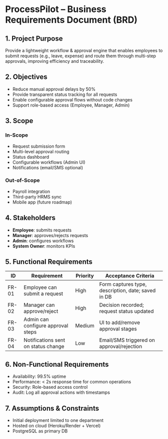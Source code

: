 # ProcessPilot – Business Requirements Document (BRD)

## 1. Project Purpose
Provide a lightweight workflow & approval engine that enables employees to submit requests (e.g., leave, expense) and route them through multi-step approvals, improving efficiency and traceability.

## 2. Objectives
- Reduce manual approval delays by 50%
- Provide transparent status tracking for all requests
- Enable configurable approval flows without code changes
- Support role-based access (Employee, Manager, Admin)

## 3. Scope
### In-Scope
- Request submission form
- Multi-level approval routing
- Status dashboard
- Configurable workflows (Admin UI)
- Notifications (email/SMS optional)

### Out-of-Scope
- Payroll integration
- Third-party HRMS sync
- Mobile app (future roadmap)

## 4. Stakeholders
- **Employee**: submits requests
- **Manager**: approves/rejects requests
- **Admin**: configures workflows
- **System Owner**: monitors KPIs

## 5. Functional Requirements
| ID | Requirement | Priority | Acceptance Criteria |
|----|-------------|----------|----------------------|
| FR-01 | Employee can submit a request | High | Form captures type, description, date; saved in DB |
| FR-02 | Manager can approve/reject | High | Decision recorded; request status updated |
| FR-03 | Admin can configure approval steps | Medium | UI to add/remove approval stages |
| FR-04 | Notifications sent on status change | Low | Email/SMS triggered on approval/rejection |

## 6. Non-Functional Requirements
- Availability: 99.5% uptime
- Performance: < 2s response time for common operations
- Security: Role-based access control
- Audit: Log all approval actions with timestamps

## 7. Assumptions & Constraints
- Initial deployment limited to one department
- Hosted on cloud (Heroku/Render + Vercel)
- PostgreSQL as primary DB
